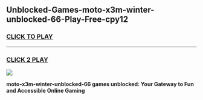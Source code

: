 
## Unblocked-Games-moto-x3m-winter-unblocked-66-Play-Free-cpy12
<h3>
<a href="https://premium76.site?title=moto-x3m-winter-unblocked-66&ref=23A">CLICK TO PLAY</a></h3>
<hr>

<h3>
<a href="https://premium76.site?title=moto-x3m-winter-unblocked-66&ref=23A">CLICK 2 PLAY</a>
  
</h3>

<a href="https://premium76.site?title=moto-x3m-winter-unblocked-66&ref=23A"><img src="https://clearcache.store/games.png"></a>


**moto-x3m-winter-unblocked-66 games unblocked: Your Gateway to Fun and Accessible Online Gaming**
